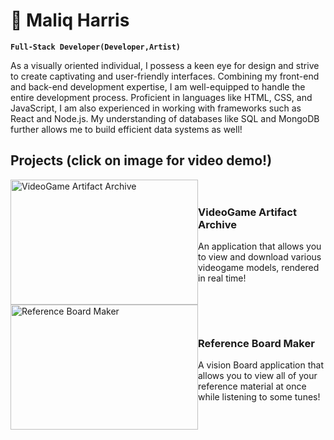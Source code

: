 #  🤖  Maliq Harris 

**`Full-Stack Developer(Developer,Artist)`**

As a visually oriented individual, I possess a keen eye for design and strive to create captivating and user-friendly interfaces. Combining my front-end and back-end development expertise, I am well-equipped to handle the entire development process. Proficient in languages like HTML, CSS, and JavaScript, I am also experienced in working with frameworks such as React and Node.js. My understanding of databases like SQL and MongoDB further allows me to build efficient data systems as well!


## Projects (click on image for video demo!)

<div style="display: flex; flex-direction: row; align-items: center;">
    <img src="https://i.ytimg.com/an_webp/1IZ8W4Q6Ua4/mqdefault_6s.webp?du=3000&sqp=CLaQwaUG&rs=AOn4CLCOaNfbWV4NRMVVND_39lZcA619SA" alt="VideoGame Artifact Archive" width="300" height="200">
    <div>
        <h3>VideoGame Artifact Archive</h3>
        <p>An application that allows you to view and download various videogame models, rendered in real time!</p>
    </div>
</div>
<div style="display: flex; flex-direction: row; align-items: center;">
    <img src="https://i.giphy.com/media/kea1PyCHpR45XKtFj1/giphy.webp" alt="Reference Board Maker" width="300" height="200">
    <div>
        <h3>Reference Board Maker</h3>
        <p>A vision Board application that allows you to view all of your reference material at once while listening to some tunes!</p>
    </div>
</div>
